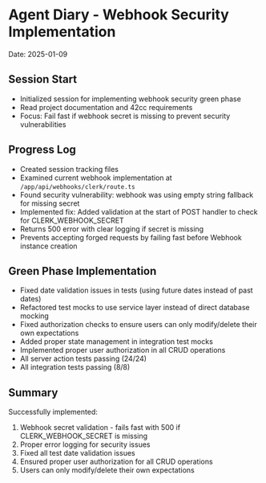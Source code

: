 # Agent Diary - Webhook Security Implementation
Date: 2025-01-09

## Session Start
- Initialized session for implementing webhook security green phase
- Read project documentation and 42cc requirements
- Focus: Fail fast if webhook secret is missing to prevent security vulnerabilities

## Progress Log
- Created session tracking files
- Examined current webhook implementation at `/app/api/webhooks/clerk/route.ts`
- Found security vulnerability: webhook was using empty string fallback for missing secret
- Implemented fix: Added validation at the start of POST handler to check for CLERK_WEBHOOK_SECRET
- Returns 500 error with clear logging if secret is missing
- Prevents accepting forged requests by failing fast before Webhook instance creation

## Green Phase Implementation
- Fixed date validation issues in tests (using future dates instead of past dates)
- Refactored test mocks to use service layer instead of direct database mocking
- Fixed authorization checks to ensure users can only modify/delete their own expectations
- Added proper state management in integration test mocks
- Implemented proper user authorization in all CRUD operations
- All server action tests passing (24/24)
- All integration tests passing (8/8)

## Summary
Successfully implemented:
1. Webhook secret validation - fails fast with 500 if CLERK_WEBHOOK_SECRET is missing
2. Proper error logging for security issues
3. Fixed all test date validation issues
4. Ensured proper user authorization for all CRUD operations
5. Users can only modify/delete their own expectations